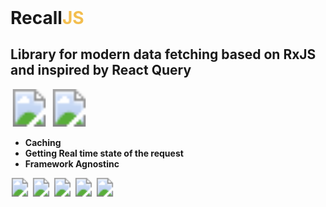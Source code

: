 <script src="https://code.iconify.design/2/2.1.2/iconify.min.js"></script>

<h1 style="margin:0">Recall<span style="color: #F3BE4F">JS</spam></h1>

## Library for modern data fetching based on RxJS and inspired by React Query
<svg width="60" height="60">       
   <image xlink:href="https://api.iconify.design/logos/reactivex.svg?width=60" src="https://api.iconify.design/logos/reactivex.svg?width=60" width="60" height="60">    
</svg>

<svg width="60" height="60">       
   <image xlink:href="https://react-query.tanstack.com/_next/static/images/emblem-light-628080660fddb35787ff6c77e97ca43e.svg" src="https://react-query.tanstack.com/_next/static/images/emblem-light-628080660fddb35787ff6c77e97ca43e.svg" width="60" height="60">    
</svg>


  * **Caching** 
  * **Getting Real time state of the request**
  * **Framework Agnostinc**


<svg width="30" height="30">       
   <image xlink:href="https://api.iconify.design/logos/react.svg?width=30" src="https://api.iconify.design/logos/react.svg?width=30" width="30" height="30">    
</svg>
<svg width="30" height="30">       
   <image xlink:href="https://api.iconify.design/logos/angular-icon.svg?width=30" src="https://api.iconify.design/logos/angular-icon.svg?width=30" width="30" height="30">    
</svg>
<svg width="30" height="30">       
   <image xlink:href="https://api.iconify.design/logos/vue.svg?width=30" src="https://api.iconify.design/logos/vue.svg?width=30" width="30" height="30">    
</svg>

<svg width="30" height="30">       
   <image xlink:href="https://api.iconify.design/logos/svelte-icon.svg?width=30" src="https://api.iconify.design/logos/svelte-icon.svg?width=30" width="30" height="30">    
</svg>
<svg width="30" height="30">       
   <image xlink:href="https://api.iconify.design/logos/lit-icon.svg?width=30" src="https://api.iconify.design/logos/lit-icon.svg?width=30" width="30" height="30">    
</svg>

 